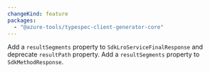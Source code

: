 ```yaml
---
changeKind: feature
packages:
  - "@azure-tools/typespec-client-generator-core"
---
```


Add a `resultSegments` property to `SdkLroServiceFinalResponse` and deprecate `resultPath` property. Add a `resultSegments` property to `SdkMethodResponse`.
